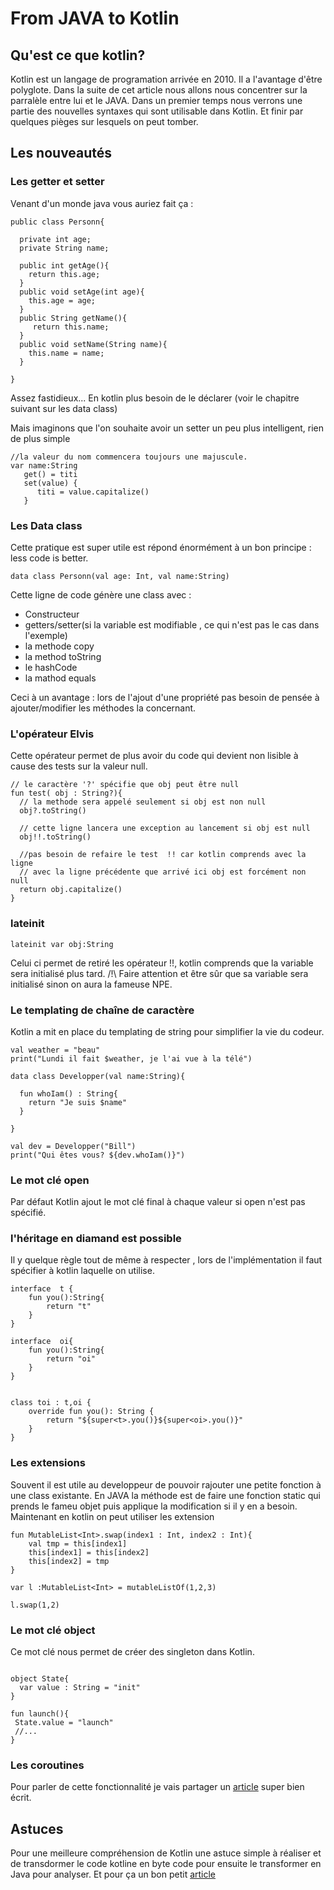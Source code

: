 # From JAVA to Kotlin

## Qu'est ce que kotlin?

Kotlin est un langage de programation arrivée en 2010. Il a l'avantage d'être polyglote.
Dans la suite de cet article nous allons nous concentrer sur la parralèle entre lui et le JAVA.
Dans un premier temps nous verrons une partie des nouvelles syntaxes qui sont utilisable dans Kotlin.
Et finir par quelques pièges sur lesquels on peut tomber.

## Les nouveautés

### Les getter et setter

Venant d'un monde java vous auriez fait ça :
```
public class Personn{

  private int age;
  private String name;
  
  public int getAge(){
    return this.age;
  }
  public void setAge(int age){
    this.age = age;
  }
  public String getName(){
     return this.name;
  }
  public void setName(String name){
    this.name = name;
  } 

}
```
Assez fastidieux... En kotlin plus besoin de le déclarer (voir le chapitre suivant sur les data class)

Mais imaginons que l'on souhaite avoir un setter un peu plus intelligent, rien de plus simple

```
//la valeur du nom commencera toujours une majuscule.
var name:String
   get() = titi
   set(value) {
      titi = value.capitalize()
   }
```

### Les Data class
Cette pratique est super utile est répond énormément à un bon principe : less code is better.

```
data class Personn(val age: Int, val name:String)
```

Cette ligne de code génère une class avec :

- Constructeur
- getters/setter(si la variable est modifiable , ce qui n'est pas le cas dans l'exemple)
- la methode copy
- la method toString
- le hashCode
- la mathod equals

Ceci à un avantage : lors de l'ajout d'une propriété pas besoin de pensée à ajouter/modifier les méthodes la concernant.


### L'opérateur Elvis

Cette opérateur permet de plus avoir du code qui devient non lisible à cause des tests sur la valeur null.

```
// le caractère '?' spécifie que obj peut être null
fun test( obj : String?){
  // la methode sera appelé seulement si obj est non null
  obj?.toString()
  
  // cette ligne lancera une exception au lancement si obj est null
  obj!!.toString()
  
  //pas besoin de refaire le test  !! car kotlin comprends avec la ligne
  // avec la ligne précédente que arrivé ici obj est forcément non null
  return obj.capitalize()
}

```

### lateinit

```
lateinit var obj:String
```

Celui ci permet de retiré les opérateur !!, kotlin comprends que la variable sera initialisé plus tard.
/!\ Faire attention et être sûr que sa variable sera initialisé sinon on aura la fameuse NPE.


### Le templating de chaîne de caractère

Kotlin a mit en place du templating de string pour simplifier la vie du codeur.

```
val weather = "beau"
print("Lundi il fait $weather, je l'ai vue à la télé")

data class Developper(val name:String){

  fun whoIam() : String{
    return "Je suis $name"
  }

}

val dev = Developper("Bill")
print("Qui êtes vous? ${dev.whoIam()}")

```

### Le mot clé open

Par défaut Kotlin ajout le mot clé final à chaque valeur si open n'est pas spécifié.

### l'héritage en diamand est possible

Il y quelque règle tout de même à respecter , lors de l'implémentation il faut spécifier à kotlin laquelle on utilise.

```
interface  t {
    fun you():String{
        return "t"
    }
}

interface  oi{
    fun you():String{
        return "oi"
    }
}


class toi : t,oi {
    override fun you(): String {
        return "${super<t>.you()}${super<oi>.you()}"
    }
}

```

### Les extensions

Souvent il est utile au developpeur de pouvoir rajouter une petite fonction à une class existante.
En JAVA la méthode est de faire une fonction static qui prends le fameu objet puis applique la modification si il y en a besoin.
Maintenant en kotlin on peut utiliser les extension

```
fun MutableList<Int>.swap(index1 : Int, index2 : Int){
    val tmp = this[index1]
    this[index1] = this[index2]
    this[index2] = tmp
}

var l :MutableList<Int> = mutableListOf(1,2,3)

l.swap(1,2)
```

### Le mot clé object

Ce mot clé nous permet de créer des singleton dans Kotlin.

```

object State{
  var value : String = "init"
}

fun launch(){
 State.value = "launch"
 //...
}

```

### Les coroutines

Pour parler de cette fonctionnalité je vais partager un [article](https://blog.link-value.fr/les-coroutines-dans-kotlin-concepts-et-manipulation-2869e6415e6d) super bien écrit.


## Astuces

Pour une meilleure compréhension de Kotlin une astuce simple à réaliser et de transdormer le code kotline en byte code pour ensuite le transformer en Java pour analyser.
Et pour ça un bon petit [article](https://medium.com/@mydogtom/tip-how-to-show-java-equivalent-for-kotlin-code-f7c81d76fa8)
